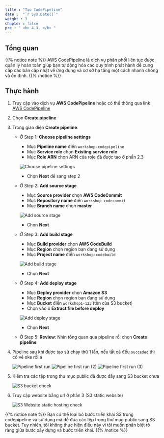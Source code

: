 ```yaml
---
title : "Tạo CodePipeline"
date :  "`r Sys.Date()`" 
weight : 3
chapter : false
pre : " <b> 4.3. </b> "
---
```


## Tổng quan

{{% notice note %}}
AWS CodePipeline là dịch vụ phân phối liên tục được quản lý hoàn toàn giúp bạn tự động hóa các quy trình phát hành để cung cấp các bản cập nhật về ứng dụng và cơ sở hạ tầng một cách nhanh chóng và ổn định.
{{% /notice %}}

## Thực hành

1. Truy cập vào dịch vụ **AWS CodePipeline** hoặc có thể thông qua link [AWS CodePipeline](https://console.aws.amazon.com/codesuite/codepipeline/pipelines)

1. Chọn **Create pipeline**

1. Trong giao diện **Create pipeline**:
   
    - Ở Step 1: **Choose pipeline settings**
        - Mục **Pipeline name** điền `workshop-codepipeline`
        - Mục **Service role** chọn **Existing service role**
        - Mục **Role ARN** chọn ARN của role đã được tạo ở phần 2.3
        
        ![Choose pipeline settings](/fcj-workshop1/images/4-cicd/4.3-codepipeline/4.3.1-create.png)
        
        - Chọn **Next** để sang step 2

    - Ở Step 2: **Add source stage**
        - Mục **Source provider** chọn **AWS CodeCommit**
        - Mục **Repository name** điền `workshop-codecommit`
        - Mục **Branch name** chọn **master**

        ![Add source stage](/fcj-workshop1/images/4-cicd/4.3-codepipeline/4.3.2-create.png)

        - Chọn **Next**
    
    - Ở Step 3: **Add build stage**
        -  Mục **Build provider** chọn **AWS CodeBuild**
        -  Mục **Region** chọn region bạn đang sử dụng
        -  Mục **Project name** điền `workshop-codebuild`

        ![Add build stage](/fcj-workshop1/images/4-cicd/4.3-codepipeline/4.3.3-create.png)

        - Chọn **Next**

    - Ở Step 4: **Add deploy stage**
        - Mục **Deploy provider** chọn **Amazon S3**
        - Mục **Region** chọn region bạn đang sử dụng
        - Mục **Bucket** điền `workshop1-123` (tên của S3 bucket)
        - Chọn vào ô **Extract file before deploy** 

        ![Add deploy stage](/fcj-workshop1/images/4-cicd/4.3-codepipeline/4.3.4-create.png)

        - Chọn **Next**

    - Ở Step 5: **Review**: Nhìn tổng quan qua pipeline rồi chọn **Create pipeline**

1. Pipeline sau khi được tạo sử chạy thử 1 lần, nếu tất cả đều `succeded` thì có vẻ oke rồi á

    ![Pipeline first run](/fcj-workshop1/images/4-cicd/4.3-codepipeline/4.3.5-status.png)
    ![Pipeline first run (2)](/fcj-workshop1/images/4-cicd/4.3-codepipeline/4.3.6-status.png)
    ![Pipeline first run (3)](/fcj-workshop1/images/4-cicd/4.3-codepipeline/4.3.7-status.png)

1. Kiểm tra các tệp trong thư mục public đã được đẩy sang S3 bucket chưa

    ![S3 bucket check](/fcj-workshop1/images/4-cicd/4.3-codepipeline/4.3.8-s3-check.png)

1. Truy cập website bằng url ở phần 3 (S3 static website)

    ![S3 Website static hosting check](/fcj-workshop1/images/4-cicd/4.3-codepipeline/4.3.9-web-check.png)

{{% notice note %}}
Bạn có thể loại bỏ bước triển khai S3 trong codepipeline và sử dụng mã để đưa các tệp trong thư mục public sang S3 bucket. Tuy nhiên, tôi không thực hiện điều này vì tôi muốn phân biệt rõ ràng giữa bước xây dựng và bước triển khai.
{{% /notice %}}